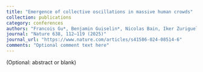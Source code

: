 ```yaml
---
title: "Emergence of collective oscillations in massive human crowds"
collection: publications
category: conferences
authors: "Francois Gu*, Benjamin Guiselin*, Nicolas Bain, Iker Zuriguel and Denis Bartolo."
journal: "Nature 638, 112–119 (2025)"
journal_url: "https://www.nature.com/articles/s41586-024-08514-6"
comments: "Optional comment text here"
---
```

(Optional: abstract or blank)